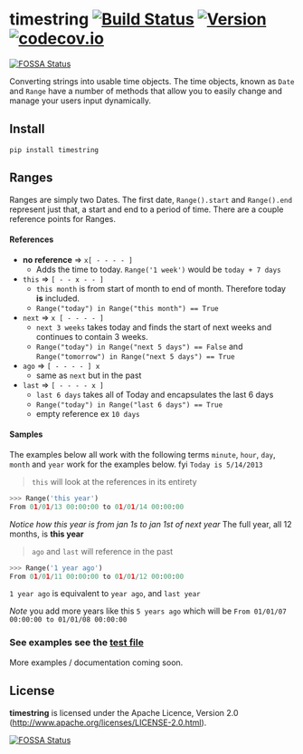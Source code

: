 # timestring [![Build Status](https://secure.travis-ci.org/codecov/timestring.png)](http://travis-ci.org/stevepeak/timestring) [![Version](https://img.shields.io/pypi/v/timestring.svg)](https://github.com/stevepeak/timestring) [![codecov.io](https://codecov.io/github/stevepeak/timestring/coverage.svg?branch=master)](https://codecov.io/gh/codecov/timestring)
[![FOSSA Status](https://app.fossa.com/api/projects/git%2Bgithub.com%2Fcodecov%2Ftimestring.svg?type=shield)](https://app.fossa.com/projects/git%2Bgithub.com%2Fcodecov%2Ftimestring?ref=badge_shield)

Converting strings into usable time objects. The time objects, known as `Date` and `Range` have a number of methods that allow 
you to easily change and manage your users input dynamically.

## Install
`pip install timestring`


## Ranges

Ranges are simply two Dates. The first date, `Range().start` and  `Range().end` represent just that, a start and end to a period of time.
There are a couple reference points for Ranges.

#### References
* **no reference** => `x[ - - - - ]`
    - Adds the time to today. `Range('1 week')` would be `today + 7 days`
* `this` => `[ - - x - - ]`
    - `this month` is from start of month to end of month. Therefore today **is** included.
    - ```Range("today") in Range("this month") == True```
* `next` => `x [ - - - - ]`
    - `next 3 weeks` takes today and finds the start of next weeks and continues to contain 3 weeks.
    - `Range("today") in Range("next 5 days") == False` and `Range("tomorrow") in Range("next 5 days") == True`
* `ago` => `[ - - - - ] x`
    - same as `next` but in the past
* `last` => `[ - - - - x ]`
    - `last 6 days` takes all of Today and encapsulates the last 6 days
    - ```Range("today") in Range("last 6 days") == True```
    - empty reference ex `10 days`

#### Samples
The examples below all work with the following terms `minute`, `hour`, `day`, `month` and `year` work for the examples below. fyi `Today is 5/14/2013`

> `this` will look at the references in its entirety
```python
>>> Range('this year')
From 01/01/13 00:00:00 to 01/01/14 00:00:00
```

*Notice how this year is from jan 1s to jan 1st of next year* The full year, all 12 months, is **this year**


> `ago` and `last` will reference in the past
```python
>>> Range('1 year ago')
From 01/01/11 00:00:00 to 01/01/12 00:00:00
```
`1 year ago` is equivalent to `year ago`, and `last year`

*Note* you add more years like this `5 years ago` which will be `From 01/01/07 00:00:00 to 01/01/08 00:00:00`

### See examples see the [test file](https://github.com/stevepeak/timestring/blob/master/tests/tests.py)

More examples / documentation coming soon.

## License
**timestring** is licensed under the Apache Licence, Version 2.0 (http://www.apache.org/licenses/LICENSE-2.0.html).


[![FOSSA Status](https://app.fossa.com/api/projects/git%2Bgithub.com%2Fcodecov%2Ftimestring.svg?type=large)](https://app.fossa.com/projects/git%2Bgithub.com%2Fcodecov%2Ftimestring?ref=badge_large)
